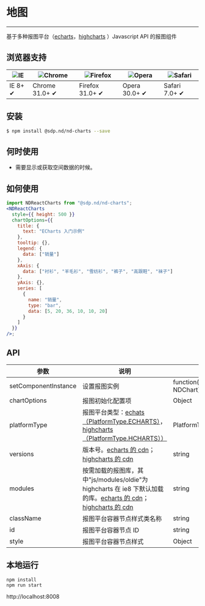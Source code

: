 # 地图

---

基于多种报图平台（[echarts](http://echarts.baidu.com/)，[highcharts](https://www.hcharts.cn/) ）Javascript API 的报图组件

## 浏览器支持

| ![IE](https://raw.githubusercontent.com/godban/browsers-support-badges/master/src/images/edge.png) | ![Chrome](https://raw.githubusercontent.com/godban/browsers-support-badges/master/src/images/chrome.png) | ![Firefox](https://raw.githubusercontent.com/godban/browsers-support-badges/master/src/images/firefox.png) | ![Opera](https://raw.githubusercontent.com/godban/browsers-support-badges/master/src/images/opera.png) | ![Safari](https://raw.githubusercontent.com/godban/browsers-support-badges/master/src/images/safari.png) |
| -------------------------------------------------------------------------------------------------- | -------------------------------------------------------------------------------------------------------- | ---------------------------------------------------------------------------------------------------------- | ------------------------------------------------------------------------------------------------------ | -------------------------------------------------------------------------------------------------------- |
| IE 8+ ✔                                                                                            | Chrome 31.0+ ✔                                                                                           | Firefox 31.0+ ✔                                                                                            | Opera 30.0+ ✔                                                                                          | Safari 7.0+ ✔                                                                                            |

## 安装

```bash
$ npm install @sdp.nd/nd-charts --save
```

## 何时使用

* 需要显示或获取空间数据的时候。

## 如何使用

```jsx
import NDReactCharts from "@sdp.nd/nd-charts";
<NDReactCharts
  style={{ height: 500 }}
  chartOptions={{
    title: {
      text: "ECharts 入门示例"
    },
    tooltip: {},
    legend: {
      data: ["销量"]
    },
    xAxis: {
      data: ["衬衫", "羊毛衫", "雪纺衫", "裤子", "高跟鞋", "袜子"]
    },
    yAxis: {},
    series: [
      {
        name: "销量",
        type: "bar",
        data: [5, 20, 36, 10, 10, 20]
      }
    ]
  }}
/>;
```

## API

| 参数                 | 说明                                                                                                                                                                                  | 类型                             | 默认值                                                                |
| -------------------- | ------------------------------------------------------------------------------------------------------------------------------------------------------------------------------------- | -------------------------------- | --------------------------------------------------------------------- |
| setComponentInstance | 设置报图实例                                                                                                                                                                          | function(chartInstance, NDChart) | -                                                                     |
| chartOptions         | 报图初始化配置项                                                                                                                                                                      | Object                           | -                                                                     |
| platformType         | 报图平台类型：[echats（PlatformType.ECHARTS）](http://echarts.baidu.com/)，[highcharts（PlatformType.HCHARTS））](https://www.hcharts.cn/)                                            | PlatformType                     | PlatformType.ECHARTS                                                  |
| versions             | 版本号。[echarts 的 cdn](http://www.bootcdn.cn/echarts/)；[highcharts 的 cdn](http://www.bootcdn.cn/highcharts/)                                                                      | string                           | echarts:'4.0.2'；highcharts:'6.0.2'                                   |
| modules              | 按需加载的报图库，其中"js/modules/oldie"为 highcharts 在 ie8 下默认加载的库。[echarts 的 cdn](http://www.bootcdn.cn/echarts/)；[highcharts 的 cdn](http://www.bootcdn.cn/highcharts/) | string                           | echarts:["echarts.min"]；highcharts:["highcharts","js/modules/oldie"] |
| className            | 报图平台容器节点样式类名称                                                                                                                                                            | string                           | -                                                                     |
| id                   | 报图平台容器节点 ID                                                                                                                                                                   | string                           | -                                                                     |
| style                | 报图平台容器节点样式                                                                                                                                                                  | Object                           | -                                                                     |

## 本地运行

```
npm install
npm run start
```

http://localhost:8008
